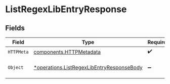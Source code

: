# ListRegexLibEntryResponse


## Fields

| Field                                                                                                 | Type                                                                                                  | Required                                                                                              | Description                                                                                           |
| ----------------------------------------------------------------------------------------------------- | ----------------------------------------------------------------------------------------------------- | ----------------------------------------------------------------------------------------------------- | ----------------------------------------------------------------------------------------------------- |
| `HTTPMeta`                                                                                            | [components.HTTPMetadata](../../models/components/httpmetadata.md)                                    | :heavy_check_mark:                                                                                    | N/A                                                                                                   |
| `Object`                                                                                              | [*operations.ListRegexLibEntryResponseBody](../../models/operations/listregexlibentryresponsebody.md) | :heavy_minus_sign:                                                                                    | a list of RegexLibEntry objects                                                                       |